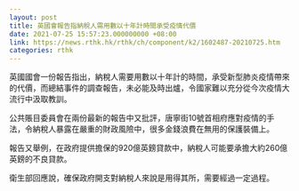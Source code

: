 ```yaml
---
layout: post
title: 英國會報告指納稅人需用數以十年計時間承受疫情代價
date: 2021-07-25 15:57:23.000000000 +08:00
link: https://news.rthk.hk/rthk/ch/component/k2/1602487-20210725.htm
categories: rthk
---
```


英國國會一份報告指出，納稅人需要用數以十年計的時間，承受新型肺炎疫情帶來的代價，而總結事件的調查報告，未必能及時出爐，令國家難以充分從今次疫情大流行中汲取教訓。

公共賬目委員會在兩份最新的報告中又批評，唐寧街10號首相府應對疫情的手法，令納稅人暴露在嚴重的財政風險中，很多金錢浪費在無用的保護裝備上。

報告又舉例，在政府提供擔保的920億英鎊貸款中，納稅人可能要承擔大約260億英鎊的不良貸款。

衛生部回應說，確保政府開支對納稅人來說是用得其所，需要經過一定過程。
